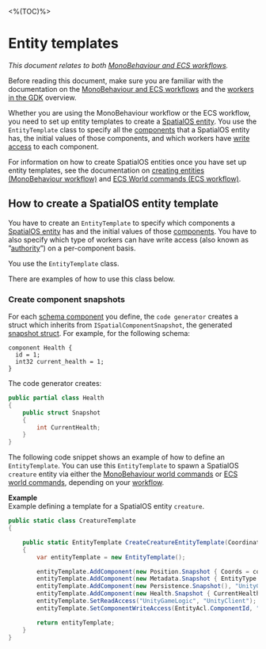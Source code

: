 [//]: # (Doc of docs reference 22)

<%(TOC)%>
# Entity templates
_This document relates to both [MonoBehaviour and ECS workflows]({{urlRoot}}/reference/workflows/which-workflow)._

Before reading this document, make sure you are familiar with the documentation on the [MonoBehaviour and ECS workflows]({{urlRoot}}/reference/workflows/which-workflow) and the [workers in the GDK]({{urlRoot}}/reference/concepts/worker) overview.

Whether you are using the MonoBehaviour workflow or the ECS workflow, you need to set up entity templates to create a [SpatialOS entity]({{urlRoot}}/reference/glossary#spatialos-entity). You use the `EntityTemplate` class to specify all the [components]({{urlRoot}}/reference/glossary#spatialos-component) that a SpatialOS entity has, the initial values of those components, and which workers have [write access]({{urlRoot}}/reference//glossary#authority) to each component.

For information on how to create SpatialOS entities once you have set up entity templates, see the documentation on [creating entities (MonoBehaviour workflow)]({{urlRoot}}/reference/workflows/monobehaviour/interaction/commands/create-delete-spatialos-entities) and [ECS World commands (ECS workflow)]({{urlRoot}}/reference/workflows/ecs/interaction/commands/world-commands).

## How to create a SpatialOS entity template

You have to create an `EntityTemplate` to specify which components a [SpatialOS entity]({{urlRoot}}/reference/glossary#spatialos-entity) has and the initial values of those [components]({{urlRoot}}/reference/glossary#spatialos-component). You have to also specify which type of workers can have write access (also known as ”[authority]({{urlRoot}}/reference/glossary#authority)”) on a per-component basis.

You use the `EntityTemplate` class.

There are examples of how to use this class below.


### Create component snapshots
For each [schema component]({{urlRoot}}/reference/glossary#schema) you define, the `code generator` creates a struct which inherits from `ISpatialComponentSnapshot`, the generated [snapshot struct]({{urlRoot}}/reference/concepts/code-generation#overview). For example, for the following schema:

```
component Health {
  id = 1;
  int32 current_health = 1;
}
```

The code generator creates:

```csharp
public partial class Health
{
    public struct Snapshot
    {
        int CurrentHealth;
    }
}
```

The following code snippet shows an example of how to define an `EntityTemplate`. You can use this `EntityTemplate` to spawn a SpatialOS `creature` entity via either the [MonoBehaviour world commands]({{urlRoot}}/reference/workflows/monobehaviour/interaction/commands/world-commands) or [ECS world commands]({{urlRoot}}/reference/workflows/ecs/interaction/commands/world-commands), depending on your [workflow]({{urlRoot}}/reference/workflows/which-workflow).

**Example**<br/>
Example defining a template for a SpatialOS entity `creature`.

```csharp
public static class CreatureTemplate
{

    public static EntityTemplate CreateCreatureEntityTemplate(Coordinates coords)
    {
        var entityTemplate = new EntityTemplate();

        entityTemplate.AddComponent(new Position.Snapshot { Coords = coords }, "UnityGameLogic");
        entityTemplate.AddComponent(new Metadata.Snapshot { EntityType = "Creature"}, "UnityGameLogic");
        entityTemplate.AddComponent(new Persistence.Snapshot(), "UnityGameLogic");
        entityTemplate.AddComponent(new Health.Snapshot { CurrentHealth = 100 }, "UnityGameLogic");
        entityTemplate.SetReadAccess("UnityGameLogic", "UnityClient");
        entityTemplate.SetComponentWriteAccess(EntityAcl.ComponentId, "UnityGameLogic");

        return entityTemplate;
    }
}
```
